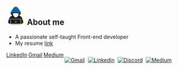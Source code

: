 ## <picture><img src="https://github.com/0xAbdulKhalid/0xAbdulKhalid/raw/main/assets/mdImages/about_me.gif" width="50px"></picture> **About me**

- A passionate self-taught Front-end developer
- My resume [link](https://www.canva.com/design/DAFX1V5VT_0/MHEZoNPdG-Drs8fCJYAqkQ/view?utm_content=DAFX1V5VT_0&utm_campaign=designshare&utm_medium=link&utm_source=publishsharelink)

<div style="display: flex; gap: 3px;">
  <a href="https://www.linkedin.com/in/mujahidin18" target="_blank">LinkedIn</a>
  <a href="mailto:mujahidin28394@gmail.com" target="_blank">Gmail</a>
  <a href="https://medium.com/@mujahidindev" target="_blank">Medium</a>

  [![Gmail](https://img.shields.io/badge/-gmail-446078?style=for-the-badge&logo=Gmail&logoColor=white)](mailto:mujahidin28394@gmail.com)&nbsp;
  [![Linkedin](https://img.shields.io/badge/-linkedin-446078?style=for-the-badge&logo=Linkedin&logoColor=white)](https://www.linkedin.com/in/mujahidin18)&nbsp;
  [![Discord](https://img.shields.io/badge/-Discord-446078?style=for-the-badge&logo=discord&logoColor=white)](https://discordapp.com/users/mujahidin#7123)&nbsp;
  [![Medium](https://img.shields.io/badge/-Medium-446078?style=for-the-badge&logo=medium&logoColor=white)](https://medium.com/@mujahidindev)&nbsp;
</div>


